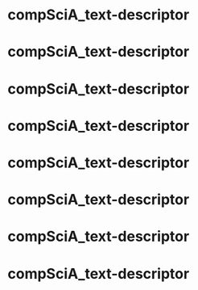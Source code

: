 # compSciA_text-descriptor
# compSciA_text-descriptor
# compSciA_text-descriptor
# compSciA_text-descriptor
# compSciA_text-descriptor
# compSciA_text-descriptor
# compSciA_text-descriptor
# compSciA_text-descriptor
